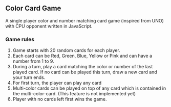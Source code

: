 ## Color Card Game

A single player color and number matching card game (inspired from UNO) with CPU opponent written in JavaScript.

### Game rules

1.  Game starts with 20 random cards for each player.
2.  Each card can be Red, Green, Blue, Yellow or Pink and can have a number from 1 to 9.
3.  During a turn, play a card matching the color or number of the last played card. If no card can be played this turn, draw a new card and your turn ends.
4.  For first turn, the player can play any card
5.  Multi-color cards can be played on top of any card which is contained in the multi-color-card. (This feature is not implemented yet)
6.  Player with no cards left first wins the game.
